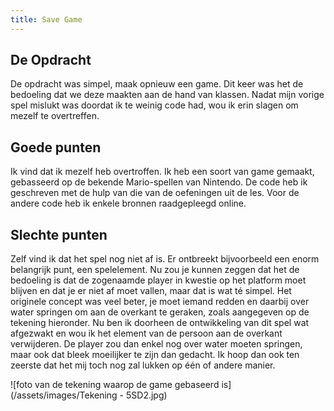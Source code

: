```yaml
---
title: Save Game
---
```

<!-- verwijzing naar p5.js -->
<script src="https://cdn.jsdelivr.net/npm/p5@1.2.0/lib/p5.js"></script>
<script src="/assets/javascript/lib/p5.play.js"></script>

<!-- lib bestanden -->
<script src="/assets/javascript/lib/GameCanvas.js"></script>
<script src="/assets/javascript/lib/GameObject.js"></script>
<script src="/assets/javascript/lib/Game.js"></script>

<!-- game objecten -->
<script src="/assets/javascript/gameobjects/Player.js"></script>
<script src="/assets/javascript/gameobjects/Tile.js"></script>
<script src="/assets/javascript/gameobjects/TileFloor.js"></script>
<script src="/assets/javascript/gameobjects/Water.js"></script> 

<!-- game class -->
<script src="/assets/javascript/SaveGame.js"></script>

<!-- p5 sketch -->
<script src="/assets/javascript/sketch.js"></script>

## De Opdracht

De opdracht was simpel, maak opnieuw een game. Dit keer was het de bedoeling dat we deze maakten aan de hand van klassen. Nadat mijn vorige spel mislukt was doordat ik te weinig code had, wou ik erin slagen om mezelf te overtreffen.

## Goede punten

Ik vind dat ik mezelf heb overtroffen. Ik heb een soort van game gemaakt, gebasseerd op de bekende Mario-spellen van Nintendo. De code heb ik geschreven met de hulp van die van de oefeningen uit de les. Voor de andere code heb ik enkele bronnen raadgepleegd online.

## Slechte punten

Zelf vind ik dat het spel nog niet af is. Er ontbreekt bijvoorbeeld een enorm belangrijk punt, een spelelement. Nu zou je kunnen zeggen dat het de bedoeling is dat de zogenaamde player in kwestie op het platform moet blijven en dat je er niet af moet vallen, maar dat is wat té simpel. Het originele concept was veel beter, je moet iemand redden en daarbij over water springen om aan de overkant te geraken, zoals aangegeven op de tekening hieronder. Nu ben ik doorheen de ontwikkeling van dit spel wat afgezwakt en wou ik het element van de persoon aan de overkant verwijderen. De player zou dan enkel nog over water moeten springen, maar ook dat bleek moeilijker te zijn dan gedacht. Ik hoop dan ook ten zeerste dat het mij toch nog zal lukken op één of andere manier.

![foto van de tekening waarop de game gebaseerd is](/assets/images/Tekening - 5SD2.jpg)